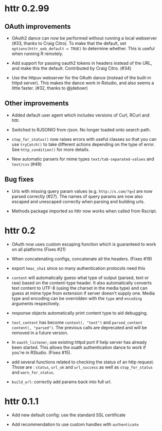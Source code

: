 # httr 0.2.99

## OAuth improvements

* OAuth2 dance can now be performed without running a local webserver (#33,
  thanks to Craig Citro). To make that the default, set 
  `options(httr_oob_default = TRUE)` to determine whether. This is useful 
  when running R remotely.
  
* Add support for passing oauth2 tokens in headers instead of the URL, and
  make this the default. Contributed by Craig Citro. (#34)

* Use the httpuv webserver for the OAuth dance (instead of the built-in 
  httpd server). This makes the dance work in Rstudio, and also seems a little
  faster. (#32, thanks to @jdeboer)

## Other improvements

* Added default user agent which includes versions of Curl, RCurl and httr.

* Switched to RJSONIO from rjson. No longer loaded onto search path.

* `stop_for_status()` now raises errors with useful classes so that you can
  use `tryCatch()` to take different actions depending on the type of error.
  See `http_condition()` for more details.

* New automatic parsers for mime types `text/tab-separated-values` and 
  `text/csv` (#49)

## Bug fixes

* Urls with missing query param values (e.g. `http://x.com/?q=`) are now
  parsed correctly (#27). The names of query params are now also escaped
  and unescaped correctly when parsing and building urls.

* Methods package imported so httr now works when called from Rscript.

# httr 0.2

* OAuth now uses custom escaping function which is guaranteed to work on all
  platforms (Fixes #21)

* When concatenating configs, concatenate all the headers. (Fixes #19)

* export `hmac_sha1` since so many authentication protocols need this

* `content` will automatically guess what type of output (parsed, text or raw)
  based on the content-type header. It also automatically converts text
  content to UTF-8 (using the charset in the media type) and can guess at mime
  type from extension if server doesn't supply one. Media type and encoding
  can be overridden with the `type` and `encoding` arguments respectively.

* response objects automatically print content type to aid debugging.

* `text_content` has become `context(, "text")` and `parsed_content`
  `content(, "parsed")`. The previous calls are deprecated and will be removed
  in a future version.

* In `oauth_listener`, use existing httpd port if help server has already been
  started. This allows the ouath authentication dance to work if you're in
  RStudio. (Fixes #15).

* add several functions related to checking the status of an http request.
  Those are : `status`, `url_ok` and `url_success` as well as
  `stop_for_status` and `warn_for_status`.

* `build_url`: correctly add params back into full url.

# httr 0.1.1

* Add new default config: use the standard SSL certificate

* Add recommendation to use custom handles with `authenticate`
